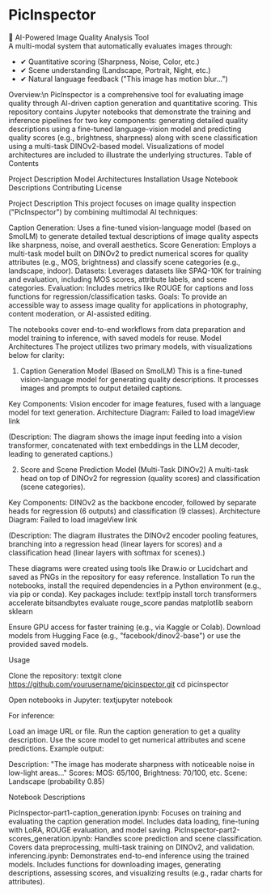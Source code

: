 # PicInspector
📸 AI-Powered Image Quality Analysis Tool  
A multi-modal system that automatically evaluates images through: 
- ✔ Quantitative scoring (Sharpness, Noise, Color, etc.)
- ✔ Scene understanding (Landscape, Portrait, Night, etc.) 
- ✔ Natural language feedback ("This image has motion blur...")

Overview:\n
PicInspector is a comprehensive tool for evaluating image quality through AI-driven caption generation and quantitative scoring. This repository contains Jupyter notebooks that demonstrate the training and inference pipelines for two key components: generating detailed quality descriptions using a fine-tuned language-vision model and predicting quality scores (e.g., brightness, sharpness) along with scene classification using a multi-task DINOv2-based model. Visualizations of model architectures are included to illustrate the underlying structures.
Table of Contents

Project Description
Model Architectures
Installation
Usage
Notebook Descriptions
Contributing
License

Project Description
This project focuses on image quality inspection ("PicInspector") by combining multimodal AI techniques:

Caption Generation: Uses a fine-tuned vision-language model (based on SmolLM) to generate detailed textual descriptions of image quality aspects like sharpness, noise, and overall aesthetics.
Score Generation: Employs a multi-task model built on DINOv2 to predict numerical scores for quality attributes (e.g., MOS, brightness) and classify scene categories (e.g., landscape, indoor).
Datasets: Leverages datasets like SPAQ-10K for training and evaluation, including MOS scores, attribute labels, and scene categories.
Evaluation: Includes metrics like ROUGE for captions and loss functions for regression/classification tasks.
Goals: To provide an accessible way to assess image quality for applications in photography, content moderation, or AI-assisted editing.

The notebooks cover end-to-end workflows from data preparation and model training to inference, with saved models for reuse.
Model Architectures
The project utilizes two primary models, with visualizations below for clarity:
1. Caption Generation Model (Based on SmolLM)
This is a fine-tuned vision-language model for generating quality descriptions. It processes images and prompts to output detailed captions.

Key Components: Vision encoder for image features, fused with a language model for text generation.
Architecture Diagram:
Failed to load imageView link

(Description: The diagram shows the image input feeding into a vision transformer, concatenated with text embeddings in the LLM decoder, leading to generated captions.)

2. Score and Scene Prediction Model (Multi-Task DINOv2)
A multi-task head on top of DINOv2 for regression (quality scores) and classification (scene categories).

Key Components: DINOv2 as the backbone encoder, followed by separate heads for regression (6 outputs) and classification (9 classes).
Architecture Diagram:
Failed to load imageView link

(Description: The diagram illustrates the DINOv2 encoder pooling features, branching into a regression head (linear layers for scores) and a classification head (linear layers with softmax for scenes).)

These diagrams were created using tools like Draw.io or Lucidchart and saved as PNGs in the repository for easy reference.
Installation
To run the notebooks, install the required dependencies in a Python environment (e.g., via pip or conda). Key packages include:
text!pip install torch transformers accelerate bitsandbytes evaluate rouge_score pandas matplotlib seaborn sklearn

Ensure GPU access for faster training (e.g., via Kaggle or Colab).
Download models from Hugging Face (e.g., "facebook/dinov2-base") or use the provided saved models.

Usage

Clone the repository:
textgit clone https://github.com/yourusername/picinspector.git
cd picinspector

Open notebooks in Jupyter:
textjupyter notebook

For inference:

Load an image URL or file.
Run the caption generation to get a quality description.
Use the score model to get numerical attributes and scene predictions.
Example output:

Description: "The image has moderate sharpness with noticeable noise in low-light areas..."
Scores: MOS: 65/100, Brightness: 70/100, etc.
Scene: Landscape (probability 0.85)


Notebook Descriptions

PicInspector-part1-caption_generation.ipynb: Focuses on training and evaluating the caption generation model. Includes data loading, fine-tuning with LoRA, ROUGE evaluation, and model saving.
PicInspector-part2-scores_generation.ipynb: Handles score prediction and scene classification. Covers data preprocessing, multi-task training on DINOv2, and validation.
inferencing.ipynb: Demonstrates end-to-end inference using the trained models. Includes functions for downloading images, generating descriptions, assessing scores, and visualizing results (e.g., radar charts for attributes).
